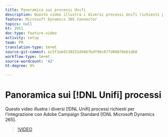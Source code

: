 ```yaml
---
title: Panoramica sui processi Unifi
description: Questo video illustra i diversi processi Unifi richiesti per l'integrazione di Adobe Campaign Standard con Microsoft Dynamics 265.
feature: Microsoft Dynamics 365 Connector
topics: null
kt: 2951
doc-type: feature-video
activity: setup
team: PM
translation-type: tm+mt
source-git-commit: ec5f3ab9130251d9467bdf96c07fd09870eb1db0
workflow-type: tm+mt
source-wordcount: '42'
ht-degree: 0%

---
```



# Panoramica sui [!DNL Unifi] processi

Questo video illustra i diversi [!DNL Unifi] processi richiesti per l&#39;integrazione con Adobe Campaign Standard [!DNL Microsoft Dynamics 265].

>[!VIDEO](https://video.tv.adobe.com/v/27392?quality=12)
